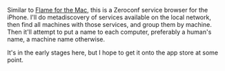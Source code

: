 Similar to [Flame for the Mac](http://jerakeen.org/code/flame/), this is a
Zeroconf service browser for the iPhone. I'll do metadiscovery of services
available on the local network, then find all machines with those services,
and group them by machine. Then it'll attempt to put a name to each computer,
preferably a human's name, a machine name otherwise.

It's in the early stages here, but I hope to get it onto the app store at some
point.
